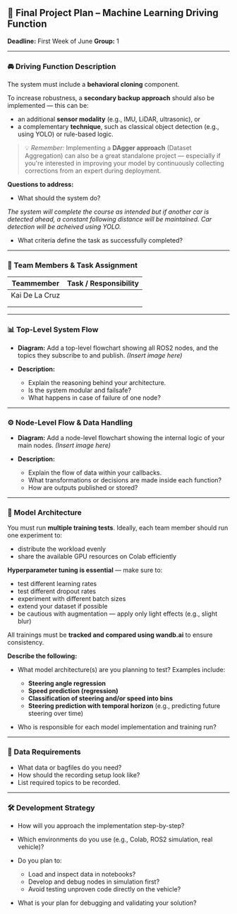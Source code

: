 ## 🏁 Final Project Plan – Machine Learning Driving Function

**Deadline:** First Week of June
**Group:** 1

---

### 🚘 Driving Function Description

The system must include a **behavioral cloning** component.

To increase robustness, a **secondary backup approach** should also be implemented — this can be:

* an additional **sensor modality** (e.g., IMU, LiDAR, ultrasonic), or
* a complementary **technique**, such as classical object detection (e.g., using YOLO) or rule-based logic.

> 💡 *Remember:* Implementing a **DAgger approach** (Dataset Aggregation) can also be a great standalone project — especially if you're interested in improving your model by continuously collecting corrections from an expert during deployment.

**Questions to address:**

* What should the system do?

_The system will complete the course as intended but if another car is detected 
ahead, a constant following distance will be maintained. Car detection will be 
acheived using YOLO._

* What criteria define the task as successfully completed?



---

### 👥 Team Members & Task Assignment

| Teammember | Task / Responsibility |
| ---------- | --------------------- |
|       Kai De La Cruz     |                       |
|            |                       |
|            |                       |

---

### 📊 Top-Level System Flow

* **Diagram:** Add a top-level flowchart showing all ROS2 nodes, and the topics they subscribe to and publish.
  *(Insert image here)*
* **Description:**

  * Explain the reasoning behind your architecture.
  * Is the system modular and failsafe?
  * What happens in case of failure of one node?

---

### ⚙️ Node-Level Flow & Data Handling

* **Diagram:** Add a node-level flowchart showing the internal logic of your main nodes.
  *(Insert image here)*
* **Description:**

  * Explain the flow of data within your callbacks.
  * What transformations or decisions are made inside each function?
  * How are outputs published or stored?


---

### 🧠 Model Architecture

You must run **multiple training tests**. Ideally, each team member should run one experiment to:

* distribute the workload evenly
* share the available GPU resources on Colab efficiently

**Hyperparameter tuning is essential** — make sure to:

* test different learning rates
* test different dropout rates
* experiment with different batch sizes
* extend your dataset if possible
* be cautious with augmentation — apply only light effects (e.g., slight blur)

All trainings must be **tracked and compared using wandb.ai** to ensure consistency.

**Describe the following:**

* What model architecture(s) are you planning to test?
  Examples include:

  * **Steering angle regression**
  * **Speed prediction (regression)**
  * **Classification of steering and/or speed into bins**
  * **Steering prediction with temporal horizon** (e.g., predicting future steering over time)

* Who is responsible for each model implementation and training run?


---


### 🎥 Data Requirements

* What data or bagfiles do you need?
* How should the recording setup look like?
* List required topics to be recorded.

---

### 🛠️ Development Strategy

* How will you approach the implementation step-by-step?
* Which environments do you use (e.g., Colab, ROS2 simulation, real vehicle)?
* Do you plan to:

  * Load and inspect data in notebooks?
  * Develop and debug nodes in simulation first?
  * Avoid testing unproven code directly on the vehicle?
* What is your plan for debugging and validating your solution?

